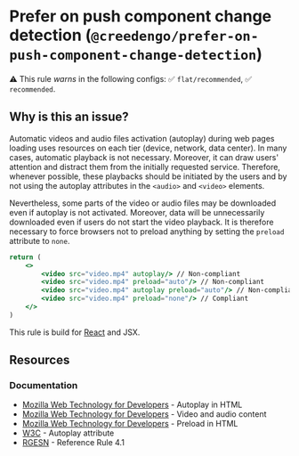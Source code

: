 # Prefer on push component change detection (`@creedengo/prefer-on-push-component-change-detection`)

⚠️ This rule _warns_ in the following configs: ✅ `flat/recommended`, ✅ `recommended`.

<!-- end auto-generated rule header -->

## Why is this an issue?

Automatic videos and audio files activation (autoplay) during web pages loading uses resources on each tier (device,
network, data center). In many cases, automatic playback is not necessary. Moreover, it can draw users' attention and
distract them from the initially requested service. Therefore, whenever possible, these playbacks should be initiated by
the users and by not using the autoplay attributes in the `<audio>` and `<video>` elements.

Nevertheless, some parts of the video or audio files may be downloaded even if autoplay is not activated. Moreover, data
will be unnecessarily downloaded even if users do not start the video playback. It is therefore necessary to force
browsers not to preload anything by setting the `preload` attribute to `none`.

```jsx
return (
    <>
        <video src="video.mp4" autoplay/> // Non-compliant
        <video src="video.mp4" preload="auto"/> // Non-compliant
        <video src="video.mp4" autoplay preload="auto"/> // Non-compliant
        <video src="video.mp4" preload="none"/> // Compliant
    </>
)
```

This rule is build for [React](https://react.dev/) and JSX.

## Resources

### Documentation

- [Mozilla Web Technology for Developers](https://developer.mozilla.org/en-US/docs/Web/API/HTMLMediaElement/autoplay) -
  Autoplay in HTML
- [Mozilla Web Technology for Developers](https://developer.mozilla.org/en-US/docs/Web/HTML/Element/video) - Video and
  audio content
- [Mozilla Web Technology for Developers](https://developer.mozilla.org/en-US/docs/Web/HTML/Element/video#attr-preload) -
  Preload in HTML
- [W3C](https://w3c.github.io/sustyweb/star.html#UX16-1) - Autoplay attribute
- [RGESN](https://www.arcep.fr/mes-demarches-et-services/entreprises/fiches-pratiques/referentiel-general-ecoconception-services-numeriques.html) - Reference Rule 4.1


